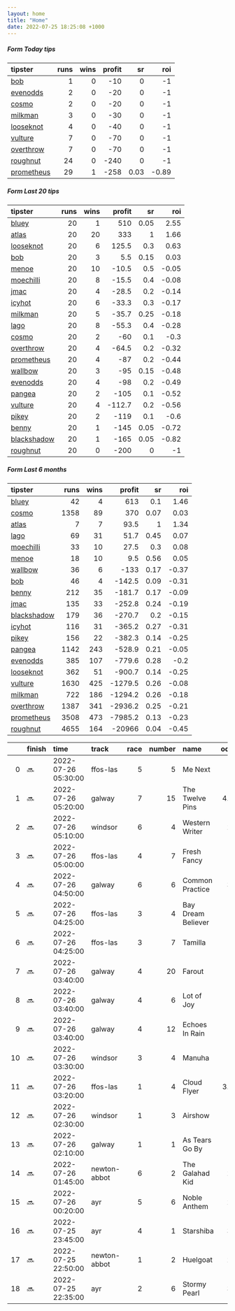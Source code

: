 ```yaml
---   
layout: home  
title: "Home"   
date: 2022-07-25 18:25:08 +1000  
---   
```



##### Form Today tips   

| tipster                                                       |   runs |   wins |   profit |   sr |   roi |
|:--------------------------------------------------------------|-------:|-------:|---------:|-----:|------:|
| [bob](https://mrwayneo.github.io/tips/bob.html)               |      1 |      0 |      -10 | 0    | -1    |
| [evenodds](https://mrwayneo.github.io/tips/evenodds.html)     |      2 |      0 |      -20 | 0    | -1    |
| [cosmo](https://mrwayneo.github.io/tips/cosmo.html)           |      2 |      0 |      -20 | 0    | -1    |
| [milkman](https://mrwayneo.github.io/tips/milkman.html)       |      3 |      0 |      -30 | 0    | -1    |
| [looseknot](https://mrwayneo.github.io/tips/looseknot.html)   |      4 |      0 |      -40 | 0    | -1    |
| [vulture](https://mrwayneo.github.io/tips/vulture.html)       |      7 |      0 |      -70 | 0    | -1    |
| [overthrow](https://mrwayneo.github.io/tips/overthrow.html)   |      7 |      0 |      -70 | 0    | -1    |
| [roughnut](https://mrwayneo.github.io/tips/roughnut.html)     |     24 |      0 |     -240 | 0    | -1    |
| [prometheus](https://mrwayneo.github.io/tips/prometheus.html) |     29 |      1 |     -258 | 0.03 | -0.89 |

##### Form Last 20 tips   

| tipster                                                         |   runs |   wins |   profit |   sr |   roi |
|:----------------------------------------------------------------|-------:|-------:|---------:|-----:|------:|
| [bluey](https://mrwayneo.github.io/tips/bluey.html)             |     20 |      1 |    510   | 0.05 |  2.55 |
| [atlas](https://mrwayneo.github.io/tips/atlas.html)             |     20 |     20 |    333   | 1    |  1.66 |
| [looseknot](https://mrwayneo.github.io/tips/looseknot.html)     |     20 |      6 |    125.5 | 0.3  |  0.63 |
| [bob](https://mrwayneo.github.io/tips/bob.html)                 |     20 |      3 |      5.5 | 0.15 |  0.03 |
| [menoe](https://mrwayneo.github.io/tips/menoe.html)             |     20 |     10 |    -10.5 | 0.5  | -0.05 |
| [moechilli](https://mrwayneo.github.io/tips/moechilli.html)     |     20 |      8 |    -15.5 | 0.4  | -0.08 |
| [jmac](https://mrwayneo.github.io/tips/jmac.html)               |     20 |      4 |    -28.5 | 0.2  | -0.14 |
| [icyhot](https://mrwayneo.github.io/tips/icyhot.html)           |     20 |      6 |    -33.3 | 0.3  | -0.17 |
| [milkman](https://mrwayneo.github.io/tips/milkman.html)         |     20 |      5 |    -35.7 | 0.25 | -0.18 |
| [lago](https://mrwayneo.github.io/tips/lago.html)               |     20 |      8 |    -55.3 | 0.4  | -0.28 |
| [cosmo](https://mrwayneo.github.io/tips/cosmo.html)             |     20 |      2 |    -60   | 0.1  | -0.3  |
| [overthrow](https://mrwayneo.github.io/tips/overthrow.html)     |     20 |      4 |    -64.5 | 0.2  | -0.32 |
| [prometheus](https://mrwayneo.github.io/tips/prometheus.html)   |     20 |      4 |    -87   | 0.2  | -0.44 |
| [wallbow](https://mrwayneo.github.io/tips/wallbow.html)         |     20 |      3 |    -95   | 0.15 | -0.48 |
| [evenodds](https://mrwayneo.github.io/tips/evenodds.html)       |     20 |      4 |    -98   | 0.2  | -0.49 |
| [pangea](https://mrwayneo.github.io/tips/pangea.html)           |     20 |      2 |   -105   | 0.1  | -0.52 |
| [vulture](https://mrwayneo.github.io/tips/vulture.html)         |     20 |      4 |   -112.7 | 0.2  | -0.56 |
| [pikey](https://mrwayneo.github.io/tips/pikey.html)             |     20 |      2 |   -119   | 0.1  | -0.6  |
| [benny](https://mrwayneo.github.io/tips/benny.html)             |     20 |      1 |   -145   | 0.05 | -0.72 |
| [blackshadow](https://mrwayneo.github.io/tips/blackshadow.html) |     20 |      1 |   -165   | 0.05 | -0.82 |
| [roughnut](https://mrwayneo.github.io/tips/roughnut.html)       |     20 |      0 |   -200   | 0    | -1    |

##### Form Last 6 months   

| tipster                                                         |   runs |   wins |   profit |   sr |   roi |
|:----------------------------------------------------------------|-------:|-------:|---------:|-----:|------:|
| [bluey](https://mrwayneo.github.io/tips/bluey.html)             |     42 |      4 |    613   | 0.1  |  1.46 |
| [cosmo](https://mrwayneo.github.io/tips/cosmo.html)             |   1358 |     89 |    370   | 0.07 |  0.03 |
| [atlas](https://mrwayneo.github.io/tips/atlas.html)             |      7 |      7 |     93.5 | 1    |  1.34 |
| [lago](https://mrwayneo.github.io/tips/lago.html)               |     69 |     31 |     51.7 | 0.45 |  0.07 |
| [moechilli](https://mrwayneo.github.io/tips/moechilli.html)     |     33 |     10 |     27.5 | 0.3  |  0.08 |
| [menoe](https://mrwayneo.github.io/tips/menoe.html)             |     18 |     10 |      9.5 | 0.56 |  0.05 |
| [wallbow](https://mrwayneo.github.io/tips/wallbow.html)         |     36 |      6 |   -133   | 0.17 | -0.37 |
| [bob](https://mrwayneo.github.io/tips/bob.html)                 |     46 |      4 |   -142.5 | 0.09 | -0.31 |
| [benny](https://mrwayneo.github.io/tips/benny.html)             |    212 |     35 |   -181.7 | 0.17 | -0.09 |
| [jmac](https://mrwayneo.github.io/tips/jmac.html)               |    135 |     33 |   -252.8 | 0.24 | -0.19 |
| [blackshadow](https://mrwayneo.github.io/tips/blackshadow.html) |    179 |     36 |   -270.7 | 0.2  | -0.15 |
| [icyhot](https://mrwayneo.github.io/tips/icyhot.html)           |    116 |     31 |   -365.2 | 0.27 | -0.31 |
| [pikey](https://mrwayneo.github.io/tips/pikey.html)             |    156 |     22 |   -382.3 | 0.14 | -0.25 |
| [pangea](https://mrwayneo.github.io/tips/pangea.html)           |   1142 |    243 |   -528.9 | 0.21 | -0.05 |
| [evenodds](https://mrwayneo.github.io/tips/evenodds.html)       |    385 |    107 |   -779.6 | 0.28 | -0.2  |
| [looseknot](https://mrwayneo.github.io/tips/looseknot.html)     |    362 |     51 |   -900.7 | 0.14 | -0.25 |
| [vulture](https://mrwayneo.github.io/tips/vulture.html)         |   1630 |    425 |  -1279.5 | 0.26 | -0.08 |
| [milkman](https://mrwayneo.github.io/tips/milkman.html)         |    722 |    186 |  -1294.2 | 0.26 | -0.18 |
| [overthrow](https://mrwayneo.github.io/tips/overthrow.html)     |   1387 |    341 |  -2936.2 | 0.25 | -0.21 |
| [prometheus](https://mrwayneo.github.io/tips/prometheus.html)   |   3508 |    473 |  -7985.2 | 0.13 | -0.23 |
| [roughnut](https://mrwayneo.github.io/tips/roughnut.html)       |   4655 |    164 | -20966   | 0.04 | -0.45 |

|    | finish   | time                | track        |   race |   number | name               |   odds | tipster            |
|---:|:---------|:--------------------|:-------------|-------:|---------:|:-------------------|-------:|:-------------------|
|  0 | :soon:   | 2022-07-26 05:30:00 | ffos-las     |      5 |        5 | Me Next            |   8    | looseknot          |
|  1 | :soon:   | 2022-07-26 05:20:00 | galway       |      7 |       15 | The Twelve Pins    |   4.75 | overthrow          |
|  2 | :soon:   | 2022-07-26 05:10:00 | windsor      |      6 |        4 | Western Writer     |   2.4  | evenodds,overthrow |
|  3 | :soon:   | 2022-07-26 05:00:00 | ffos-las     |      4 |        7 | Fresh Fancy        |  16    | cosmo,bob          |
|  4 | :soon:   | 2022-07-26 04:50:00 | galway       |      6 |        6 | Common Practice    |   3.3  | vulture            |
|  5 | :soon:   | 2022-07-26 04:25:00 | ffos-las     |      3 |        4 | Bay Dream Believer |   6    | looseknot          |
|  6 | :soon:   | 2022-07-26 04:25:00 | ffos-las     |      3 |        7 | Tamilla            |   1.4  | vulture            |
|  7 | :soon:   | 2022-07-26 03:40:00 | galway       |      4 |       20 | Farout             |   5    | overthrow          |
|  8 | :soon:   | 2022-07-26 03:40:00 | galway       |      4 |        6 | Lot of Joy         |  10    | overthrow          |
|  9 | :soon:   | 2022-07-26 03:40:00 | galway       |      4 |       12 | Echoes In Rain     |   4    | overthrow          |
| 10 | :soon:   | 2022-07-26 03:30:00 | windsor      |      3 |        4 | Manuha             |   6    | looseknot          |
| 11 | :soon:   | 2022-07-26 03:20:00 | ffos-las     |      1 |        4 | Cloud Flyer        |   3.25 | looseknot          |
| 12 | :soon:   | 2022-07-26 02:30:00 | windsor      |      1 |        3 | Airshow            |   5    | vulture            |
| 13 | :soon:   | 2022-07-26 02:10:00 | galway       |      1 |        1 | As Tears Go By     |   6    | milkman            |
| 14 | :soon:   | 2022-07-26 01:45:00 | newton-abbot |      6 |        2 | The Galahad Kid    |   2.2  | milkman            |
| 15 | :soon:   | 2022-07-26 00:20:00 | ayr          |      5 |        6 | Noble Anthem       |   2.7  | milkman            |
| 16 | :soon:   | 2022-07-25 23:45:00 | ayr          |      4 |        1 | Starshiba          |   3.9  | vulture            |
| 17 | :soon:   | 2022-07-25 22:50:00 | newton-abbot |      1 |        2 | Huelgoat           |   2.7  | evenodds,overthrow |
| 18 | :soon:   | 2022-07-25 22:35:00 | ayr          |      2 |        6 | Stormy Pearl       |   3.2  | vulture            |